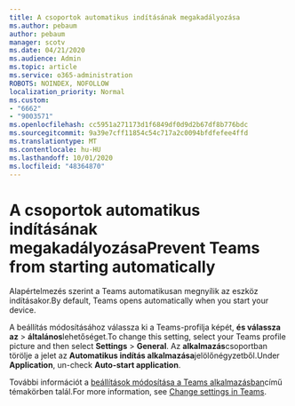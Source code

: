 ```yaml
---
title: A csoportok automatikus indításának megakadályozása
ms.author: pebaum
author: pebaum
manager: scotv
ms.date: 04/21/2020
ms.audience: Admin
ms.topic: article
ms.service: o365-administration
ROBOTS: NOINDEX, NOFOLLOW
localization_priority: Normal
ms.custom:
- "6662"
- "9003571"
ms.openlocfilehash: cc5951a271173d1f6849df0d9d2b67df8b776bdc
ms.sourcegitcommit: 9a39e7cff11854c54c717a2c0094bfdfefee4ffd
ms.translationtype: MT
ms.contentlocale: hu-HU
ms.lasthandoff: 10/01/2020
ms.locfileid: "48364870"
---
```

# <a name="prevent-teams-from-starting-automatically"></a><span data-ttu-id="9bfd1-102">A csoportok automatikus indításának megakadályozása</span><span class="sxs-lookup"><span data-stu-id="9bfd1-102">Prevent Teams from starting automatically</span></span>

<span data-ttu-id="9bfd1-103">Alapértelmezés szerint a Teams automatikusan megnyílik az eszköz indításakor.</span><span class="sxs-lookup"><span data-stu-id="9bfd1-103">By default, Teams opens automatically when you start your device.</span></span>

<span data-ttu-id="9bfd1-104">A beállítás módosításához válassza ki a Teams-profilja képét, **és válassza az**  >   **általános**lehetőséget.</span><span class="sxs-lookup"><span data-stu-id="9bfd1-104">To change this setting, select your Teams profile picture and then select  **Settings** >  **General**.</span></span> <span data-ttu-id="9bfd1-105">Az  **alkalmazás**csoportban törölje a jelet az  **Automatikus indítás alkalmazása**jelölőnégyzetből.</span><span class="sxs-lookup"><span data-stu-id="9bfd1-105">Under  **Application**, un-check  **Auto-start application**.</span></span>

<span data-ttu-id="9bfd1-106">További információt a  [beállítások módosítása a Teams alkalmazásban](https://support.microsoft.com/office/b506e8f1-1a96-4cf1-8c6b-b6ed4f424bc7)című témakörben talál.</span><span class="sxs-lookup"><span data-stu-id="9bfd1-106">For more information, see  [Change settings in Teams](https://support.microsoft.com/office/b506e8f1-1a96-4cf1-8c6b-b6ed4f424bc7).</span></span>
